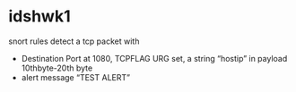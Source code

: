 # idshwk1
snort rules
detect a tcp packet with
* Destination Port at 1080, TCPFLAG URG set, a string “hostip” in payload 
10thbyte-20th byte
* alert message “TEST ALERT”
